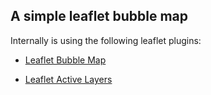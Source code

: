 ## A simple leaflet bubble map

Internally is using the following leaflet plugins:  

* [Leaflet Bubble Map](https://github.com/OpenGov/Leaflet.bubble)  

* [Leaflet Active Layers](https://github.com/vogdb/Leaflet.ActiveLayers)
